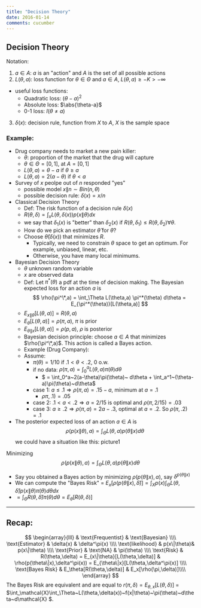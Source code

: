 ```yaml
---
title: "Decision Theory"
date: 2016-01-14
comments: cucumber
---
```


## Decision Theory
Notation:

1. $a \in A$: $a$ is an "action" and $A$ is the set of all possible actions
2. $L(\theta,a)$: loss function for $\theta \in \Theta$ and $a\in A$, $L(\theta,a) \ge -K \gt -\infty$
  - useful loss functions:
    - Quadratic loss: $(\theta-a)^2$
    - Absolute loss: $\abs{\theta-a}$
    - 0-1 loss: $I(\theta \ne a)$
3. $\delta(x)$: decision rule, function from $X$ to $A$, $X$ is the sample space

### Example:
- Drug company needs to market a new pain killer:
  - $\theta$: proportion of the market that the drug will capture
  - $\theta \in \Theta = [0,1]$, at $A =[0,1]$
  - $L(\theta,a) = \theta-a \text{ if } \theta\ge a$
  - $L(\theta,a) = 2(a-\theta) \text{ if } \theta\lt a$
- Survey of $x$ peolpe out of $n$ responded "yes" 
  - possible model $x\|n \sim Bin(n,\theta)$
  - possible decision rule: $\delta(x) = x/n$
- Classical Decision Theory
  - Def: The risk function of a decision rule $\delta(x)$
  - $R(\theta,\delta) = \int_x L(\theta,\delta(x))p(x\|\theta)dx$
  - we say that $\delta_1(x)$ is "better" than $\delta_2(x)$ if $R(\theta,\delta_1) \le R(\theta,\delta_2) \forall \theta$. 
  - How do we pick an estimator $\hat\theta$ for $\theta$?
  - Choose $\hat\theta(\delta(x))$ that minimizes $R$. 
    - Typically, we need to constrain $\theta$ space to get an optimum. For example, unbiased, linear, etc.
    - Otherwise, you have many local minimums.
- Bayesian Decision Theory
  - $\theta$ unknown random variable
  - $x$ are observed data
  - Def: Let $\pi^*(\theta)$ a pdf at the time of decision making. The Bayesian expected loss for an action $a$ is $$
      \rho(\pi^\*,a) = \int_\Theta L(\theta,a) \pi^*(\theta) d\theta = E_{\pi^*(\theta)}[L(\theta,a)]
$$
  - $E_{x\|\theta}[L(\theta,a)] = R(\theta,a)$
  - $E_{\theta}[L(\theta,a)] = \rho(\pi,a)$, $\pi$ is prior
  - $E_{\theta\|x}[L(\theta,a)] = \rho(p,a)$, $\rho$ is posterior
  - Bayesian decision principle: choose $a \in A$ that minimizes $\rho(\pi^\*,a)$. This action is called a Bayes action.
  - Example (Drug Company):
  - Assume:
    - $\pi(\theta) = 1/10$ if $.1 \lt \theta \lt .2$, 0 o.w.
    - if no data: $\rho(\pi,a) = \int_0^a L(\theta,a) \pi(\theta) d\theta$
        - $ = \int_0^a~2(a-\theta)\pi(\theta)~ d\theta + \int_a^1~(\theta-a)\pi(\theta)~d\theta$
    - case 1: $a \le .1 \Rightarrow \rho(\pi,a) = .15 - a$, minimum at $a = .1$
        - $\rho\pi,.1) = .05$
    - case 2: $.1 \lt a \lt .2 \Rightarrow a=2/15$ is optimal and $\rho(\pi,2/15) = .03$
    - case 3: $a \ge .2 \Rightarrow \rho(\pi,a) = 2a-.3$, optimal at $a=.2$. So $\rho(\pi,.2)=.1$
- The posterior expected loss of an action $a\in A$ is $$
    \rho(p(x\|\theta),a) = \int_\Theta L(\theta,a) p(\theta\|x) d\theta
$$
we could have a situation like this: picture1

Minimizing $$
    \rho(p(x\|\theta),a) = \int_\Theta L(\theta,a) p(\theta\|x) d\theta
$$

- Say you obtained a Bayes action by minimizing $\rho(p(\theta\|x),a)$, say $\delta^{p(\theta\|x)}$
- We can compute the "Bayes Risk" = $E_x[\rho( p(\theta\|x),\hat\delta )] = \int_X p(x) \int_\Theta L(\theta,\hat\delta)p(x\|\theta)\pi(\theta)d\theta dx$
- $= \int_\Theta R(\theta,\hat\delta)\pi(\theta) d\theta = E_\theta[R(\theta,\delta)]$

***

## Recap:

$$
\begin{array}{lll}
  & \text{Frequentist} & \text{Bayesian} \\\\
  \text{Estimator} & \delta(x) & \delta^\pi(x) \\\\
  \text{likelihood} & p(x\|\theta)& p(x\|\theta) \\\\
  \text{Prior} & \text{NA} & \pi(\theta) \\\\
  \text{Risk} & R(\theta,\delta) = E_{x\|\theta}[L(\theta,\delta)] & \rho(p(\theta\|x),\delta^\pi(x)) = E_{\theta\|x}[L(\theta,\delta^\pi(x)] \\\\
  \text{Bayes Risk} & E_\theta[R(\theta,\delta)] & E_x[\rho(\pi,\delta)]\\\\
\end{array}
$$
The Bayes Risk are equivalent and are equal to $r(\pi,\delta) = E_{\theta,x}[L(\theta,\delta)]$ =
$\int_\mathcal{X}\int_\Theta~L(\theta,\delta(x))~f(x\|\theta)~\pi(\theta)~d\theta~d\mathcal{X} $.
